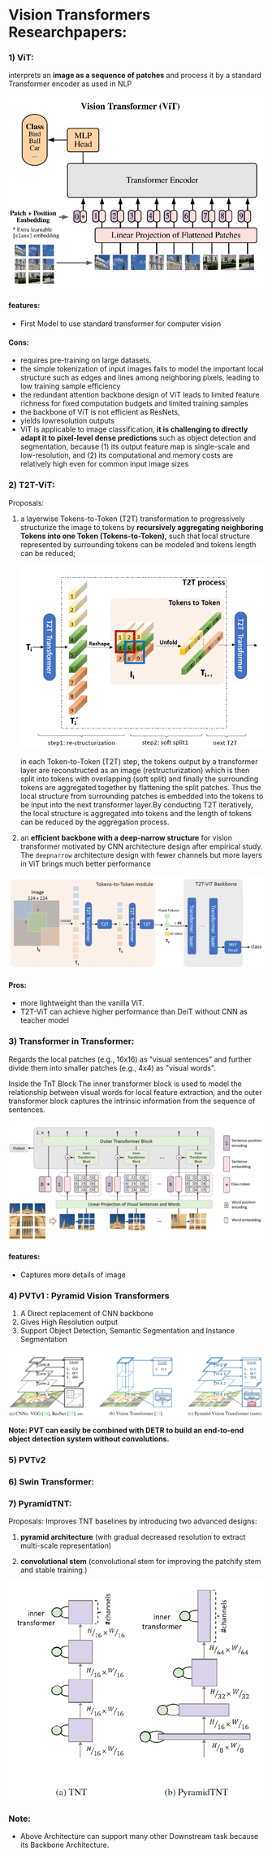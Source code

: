 # Vision Transformers Researchpapers:

### 1) ViT:
interprets an **image as a sequence of patches** and process it by a standard Transformer encoder as used in NLP

![vit_architecture](/VisionTransformers/resources/imgs/vit_architecture.png)

#### features:
* First Model to use standard transformer for computer vision

#### Cons:
* requires pre-training on large datasets.
* the simple tokenization of input images fails to model the important local structure such as edges and lines among neighboring pixels, leading to low training sample efficiency
* the redundant attention backbone design of ViT leads to limited feature richness for fixed computation budgets and limited training samples
* the backbone of ViT is not efficient as ResNets,
* yields lowresolution outputs
* ViT is applicable to image classification, **it is challenging to directly adapt it to pixel-level dense predictions** such as object detection and segmentation, because (1) its output feature map is single-scale and low-resolution, and (2) its computational and memory costs are relatively high even for common input image sizes

### 2) T2T-ViT:
Proposals:
1) a layerwise Tokens-to-Token (T2T) transformation to progressively structurize the image to tokens by **recursively aggregating neighboring Tokens into one Token (Tokens-to-Token),** such that local structure represented by surrounding tokens can be modeled and tokens length can be reduced;

    ![t2t_tokenization](/VisionTransformers/resources/imgs/T2T_ViT.png)

    in each Token-to-Token (T2T) step, the tokens output by a transformer layer are reconstructed as an image (restructurization) which is then split into tokens with overlapping (soft split) and finally the surrounding tokens are aggregated together by flattening the split patches. Thus the local structure from surrounding patches is embedded into the tokens to be input into the next transformer layer.By conducting T2T iteratively, the local structure is aggregated into tokens and the length of tokens can be reduced by the aggregation process.


2) an **efficient backbone with a deep-narrow structure** for vision transformer motivated by CNN architecture design after empirical study. The `deepnarrow` architecture design with fewer channels but more layers in ViT brings much better performance


![t2t_architecture](/VisionTransformers/resources/imgs/T2T_architecture.png)

#### Pros:
* more lightweight than the vanilla ViT.
* T2T-ViT can achieve higher performance than DeiT without CNN as teacher model


### 3) Transformer in Transformer:

Regards the local patches (e.g., 16x16) as "visual sentences" and further divide them into smaller patches (e.g., 4x4) as "visual words". 

Inside the TnT Block The inner transformer block is used to model the relationship between visual words for local feature extraction, and the outer transformer block captures the intrinsic information from the sequence of sentences.

![tnt_architecture](/VisionTransformers/resources/imgs/TnT_architecture.png)

#### features:
* Captures more details of image

### 4) PVTv1 : Pyramid Vision Transformers
1) A Direct replacement of CNN backbone
2) Gives High Resolution output
3) Support Object Detection, Semantic Segmentation and Instance Segmentation

![pvt1_overview](/VisionTransformers/resources/imgs/pv1_v1_overview.png)

**Note: PVT can easily be combined with DETR to build an end-to-end object detection system without convolutions.**

### 5) PVTv2 

### 6) Swin Transformer:

### 7) PyramidTNT:

Proposals: Improves TNT baselines by introducing two advanced designs: 
1) **pyramid architecture** (with gradual decreased resolution to extract multi-scale representation)

2) **convolutional stem** (convolutional stem for improving the patchify stem and stable training.)

![tnt_architecture](/VisionTransformers/resources/imgs/TnT_vs_PyramidTnT.png)

### Note:
* Above Architecture can support many other Downstream task because its Backbone Architecture.  